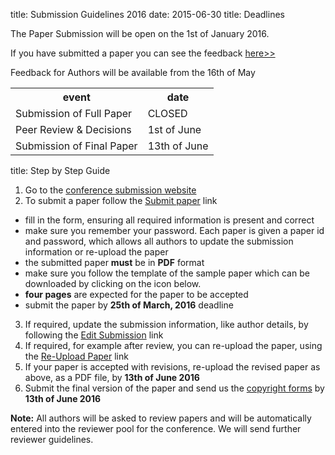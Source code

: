 title: Submission Guidelines 2016
date: 2015-06-30 
title:   Deadlines


The Paper Submission will be open on the 1st of January 2016. 

If you have submitted a paper you can see the feedback [here>>](http://conference.4m-association.org/author/show_reviews.php)

Feedback for Authors will be available from the 16th of May 

<table class="info" style="width:100%;">
<tr><th>event</th><th>date</th></tr>
<tr class="current"><td>Submission of Full Paper</td><td>CLOSED</td></tr>  
<tr><td>Peer Review & Decisions</td><td>1st of June</td></tr>
<tr><td>Submission of Final Paper</td><td>13th of June</td></tr> 
</table>
<!--break-->
title:   Step by Step Guide

1. Go to the [conference submission website](http://conference.4m-association.org) 
2. To submit a paper follow the [Submit paper](http://conference.4m-association.org/author/submit.php) link
  * fill in the form, ensuring all required information is present and correct
  * make sure you remember your password. Each paper is given a paper id and password, which allows all authors to update the submission information or re-upload the paper
  * the submitted paper **must** be in **PDF** format
  * make sure you follow the template of the sample paper which can be downloaded by clicking on the icon below. 
  * **four pages** are expected for the paper to be accepted
  * submit the paper by **25th of March, 2016** deadline
3. If required, update the submission information, like author details, by following the [Edit Submission](http://conference.4m-association.org/author/edit.php) link
4. If required, for example after review, you can re-upload the paper, using the [Re-Upload Paper](http://conference.4m-association.org/author/upload.php?t=reup) link
5. If your paper is accepted with revisions, re-upload the revised paper as above, as a PDF file, by **13th of June 2016**
6. Submit the final version of the paper and send us the [copyright forms](/content/License-Agreement-2015)  by **13th of June 2016**

**Note:** All authors will be asked to review papers and will be automatically entered into the reviewer pool for the conference. We will send further reviewer guidelines.